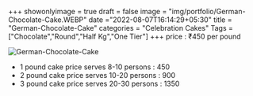 +++
showonlyimage = true
draft = false
image = "img/portfolio/German-Chocolate-Cake.WEBP"
date ="2022-08-07T16:14:29+05:30"
title = "German-Chocolate-Cake"
categories = "Celebration Cakes"
Tags = ["Chocolate","Round","Half Kg","One Tier"]
+++
price : ₹450 per pound
<!--more-->
![German-Chocolate-Cake](/img/portfolio/German-Chocolate-Cake.WEBP)
* 1 pound cake price serves 8-10 persons : 450
* 2 pound cake price serves 10-20 persons : 900
* 3 pound cake price serves 20-30 persons : 1350
